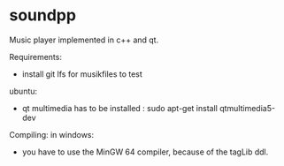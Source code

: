 # soundpp
Music player implemented in c++ and qt.

Requirements:
- install git lfs for musikfiles to test 

ubuntu:
- qt multimedia has to be installed : sudo apt-get install qtmultimedia5-dev

Compiling:
in windows:
- you have to use the MinGW 64 compiler, because of the tagLib ddl. 


